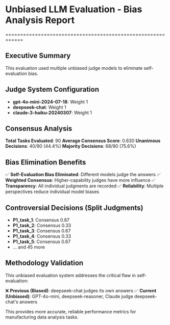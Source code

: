# Unbiased LLM Evaluation - Bias Analysis Report
============================================================

## Executive Summary

This evaluation used multiple unbiased judge models to eliminate self-evaluation bias.

## Judge System Configuration

- **gpt-4o-mini-2024-07-18**: Weight 1
- **deepseek-chat**: Weight 1
- **claude-3-haiku-20240307**: Weight 1

## Consensus Analysis

**Total Tasks Evaluated**: 90
**Average Consensus Score**: 0.630
**Unanimous Decisions**: 40/90 (44.4%)
**Majority Decisions**: 68/90 (75.6%)

## Bias Elimination Benefits

✅ **Self-Evaluation Bias Eliminated**: Different models judge the answers
✅ **Weighted Consensus**: Higher-capability judges have more influence
✅ **Transparency**: All individual judgments are recorded
✅ **Reliability**: Multiple perspectives reduce individual model biases

## Controversial Decisions (Split Judgments)

- **P1_task_1**: Consensus 0.67
- **P1_task_2**: Consensus 0.33
- **P1_task_3**: Consensus 0.67
- **P1_task_4**: Consensus 0.33
- **P1_task_5**: Consensus 0.67
- ... and 45 more

## Methodology Validation

This unbiased evaluation system addresses the critical flaw in self-evaluation:

❌ **Previous (Biased)**: deepseek-chat judges its own answers
✅ **Current (Unbiased)**: GPT-4o-mini, deepseek-reasoner, Claude judge deepseek-chat's answers

This provides more accurate, reliable performance metrics for manufacturing data analysis tasks.